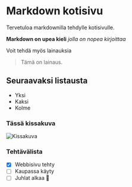 # Markdown kotisivu

Tervetuloa markdownilla tehdylle kotisivulle.

**Markdown on upea kieli**
*jolla on nopea kirjoittaa*

Voit tehdä myös lainauksia
> Tämä on lainaus.

## Seuraavaksi listausta

- Yksi
- Kaksi
- Kolme

### Tässä kissakuva

![Kissakuva](https://encrypted-tbn0.gstatic.com/images?q=tbn:ANd9GcRQfr-OUbiieUx74wzC66U-CZeixX_59u6SyA&usqp=CAU)

### Tehtävälista

- [x] Webbisivu tehty
- [ ] Kaupassa käyty
- [ ] Juhlat alkaa :tada: